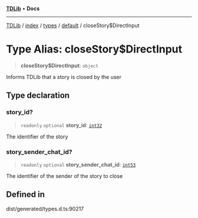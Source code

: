 [**TDLib**](../../../../../../README.md) • **Docs**

***

[TDLib](../../../../../../modules.md) / [index](../../../../../README.md) / [types](../../../README.md) / [default](../README.md) / closeStory$DirectInput

# Type Alias: closeStory$DirectInput

> **closeStory$DirectInput**: `object`

Informs TDLib that a story is closed by the user

## Type declaration

### story\_id?

> `readonly` `optional` **story\_id**: [`int32`](int32.md)

The identifier of the story

### story\_sender\_chat\_id?

> `readonly` `optional` **story\_sender\_chat\_id**: [`int53`](int53.md)

The identifier of the sender of the story to close

## Defined in

dist/generated/types.d.ts:90217
